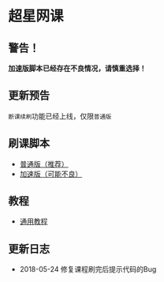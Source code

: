# 超星网课

## 警告！

**加速版脚本已经存在不良情况，请慎重选择！**

## 更新预告

`断课续刷`功能已经上线，仅限`普通版`

## 刷课脚本

- [普通版（推荐）](./resources/normal.md)
- [加速版（可能不良）](./resources/jiasu.md)

## 教程

- [通用教程](./tutorial.md)

## 更新日志

- 2018-05-24 修复课程刷完后提示代码的Bug
